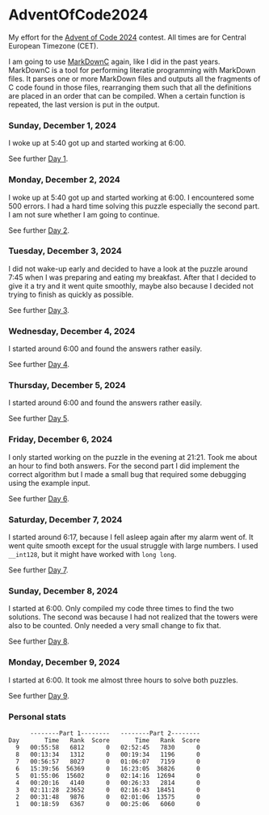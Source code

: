 # AdventOfCode2024

My effort for the [Advent of Code 2024](https://adventofcode.com/2024) contest.
All times are for Central European Timezone (CET).

I am going to use [MarkDownC](https://github.com/FransFaase/IParse/?tab=readme-ov-file#markdownc)
again, like I did in the past years. MarkDownC is a tool for
performing literatie programming with MarkDown files. It parses one
or more MarkDown files and outputs all the fragments of C code found
in those files, rearranging them such that all the definitions are placed
in an order that can be compiled. When a certain function is repeated,
the last version is put in the output.

### Sunday, December 1, 2024

I woke up at 5:40 got up and started working at 6:00.

See further [Day 1](Day01.md).

### Monday, December 2, 2024

I woke up at 5:40 got up and started working at 6:00.
I encountered some 500 errors. I had a hard time solving this
puzzle especially the second part. I am not sure whether I am
going to continue.

See further [Day 2](Day02.md).

### Tuesday, December 3, 2024

I did not wake-up early and decided to have a look at the
puzzle around 7:45 when I was preparing and eating my breakfast.
After that I decided to give it a try and it went quite
smoothly, maybe also because I decided not trying to finish
as quickly as possible.

See further [Day 3](Day03.md).

### Wednesday, December 4, 2024

I started around 6:00 and found the answers rather easily.

See further [Day 4](Day04.md).

### Thursday, December 5, 2024

I started around 6:00 and found the answers rather easily.

See further [Day 5](Day05.md).

### Friday, December 6, 2024

I only started working on the puzzle in the evening at 21:21.
Took me about an hour to find both answers. For the second
part I did implement the correct algorithm but I made a small
bug that required some debugging using the example input.

See further [Day 6](Day06.md).

### Saturday, December 7, 2024

I started around 6:17, because I fell asleep again after
my alarm went of. It went quite smooth except for the usual
struggle with large numbers. I used `__int128`, but it might
have worked with `long long`.

See further [Day 7](Day07.md).

### Sunday, December 8, 2024

I started at 6:00. Only compiled my code three times to find
the two solutions. The second was because I had not realized
that the towers were also to be counted. Only needed a very
small change to fix that.

See further [Day 8](Day08.md).

### Monday, December 9, 2024

I started at 6:00. It took me almost three hours to solve
both puzzles.

See further [Day 9](Day09.md).

### Personal stats

```
      --------Part 1--------   --------Part 2--------
Day       Time   Rank  Score       Time   Rank  Score
  9   00:55:58   6812      0   02:52:45   7830      0
  8   00:13:34   1312      0   00:19:34   1196      0
  7   00:56:57   8027      0   01:06:07   7159      0
  6   15:39:56  56369      0   16:23:05  36826      0
  5   01:55:06  15602      0   02:14:16  12694      0
  4   00:20:16   4140      0   00:26:33   2814      0
  3   02:11:28  23652      0   02:16:43  18451      0
  2   00:31:48   9876      0   02:01:06  13575      0
  1   00:18:59   6367      0   00:25:06   6060      0
 
```

